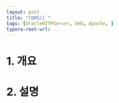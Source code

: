 ```yaml
---
layout: post
title: "[OHS/] "
tags: [OracleHTTPServer, OHS, Apache, ]
typora-root-url: ..
---
```


# 1. 개요





# 2. 설명



